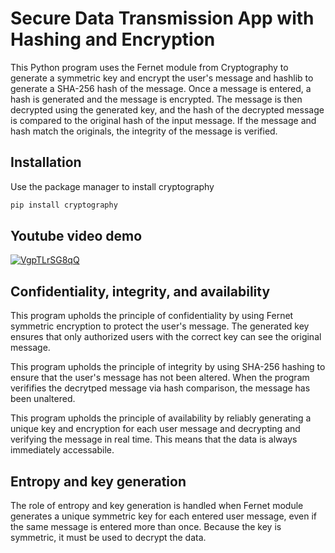 # Secure Data Transmission App with Hashing and Encryption

This Python program uses the Fernet module from Cryptography to generate a symmetric key and encrypt the user's message and hashlib to generate a SHA-256 hash of the message. Once a message is entered, a hash is generated and the message is encrypted. The message is then decrypted using the generated key, and the hash of the decrypted message is compared to the original hash of the input message. If the message and hash match the originals, the integrity of the message is verified. 

## Installation 

Use the package manager to install cryptography

```bash
pip install cryptography
```

## Youtube video demo
[![VgpTLrSG8qQ](https://img.youtube.com/vi/VgpTLrSG8qQ/0.jpg)](https://www.youtube.com/watch?v=VgpTLrSG8qQ)

## Confidentiality, integrity, and availability 

This program upholds the principle of confidentiality by using Fernet symmetric encryption to protect the user's message. The generated key ensures that only authorized users with the correct key can see the original message.

This program upholds the principle of integrity by using SHA-256 hashing to ensure that the user's message has not been altered. When the program verififies the decrytped message via hash comparison, the message has been unaltered. 

This program upholds the principle of availability by reliably generating a unique key and encryption for each user message and decrypting and verifying the message in real time. This means that the data is always immediately accessabile.

## Entropy and key generation

The role of entropy and key generation is handled when Fernet module generates a unique symmetric key for each entered user message, even if the same message is entered more than once. Because the key is symmetric, it must be used to decrypt the data. 
